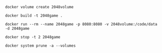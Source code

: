 ```shell
docker volume create 2048volume
```

```shell
docker build -t 2048game .
```

```shell
docker run --rm --name 2048game -p 8080:8080 -v 2048volume:/code/data -d 2048game
```

```shell
docker stop -t 2 2048game
```

```shell
docker system prune -a --volumes
```